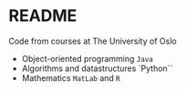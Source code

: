 # README

Code from courses at The University of Oslo

- Object-oriented programming `Java`
- Algorithms and datastructures `Python``
- Mathematics `MatLab` and `R`
